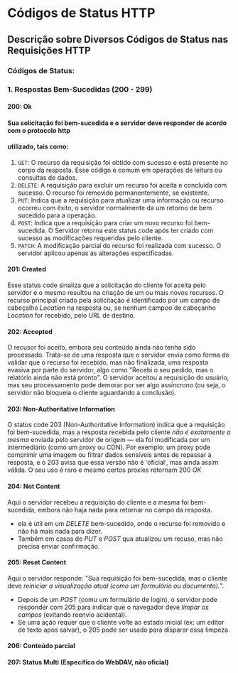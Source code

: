 # Códigos de Status HTTP
## Descrição sobre Diversos Códigos de Status nas Requisições HTTP

### Códigos de Status:

### 1. Respostas Bem-Sucedidas (200 - 299)
#### 200: Ok
#### Sua solicitação foi bem-sucedida e o servidor deve responder de acordo com o protocolo http
#### utilizado, tais como:

1. `GET`: O recurso da requisição foi obtido com sucesso e está presente no corpo da resposta. Esse código é comum em operações de leitura ou consultas de dados.
2. `DELETE`: A requisição para excluir um recurso foi aceita e concluída com sucesso. O recurso foi removido permanentemente, se existente.
3. `PUT`: Indica que a requisição para atualizar uma informação ou recurso ocorreu com êxito, o servidor normalmente da um retorno de bem sucedido para a operação.
4. `POST`: Indica que a requisição para criar um novo recurso foi bem-sucedida. O Servidor retorna este status code após ter criado com sucesso as modificações requeridas pelo cliente.
5. `PATCH`: A modificação parcial do recurso foi realizada com sucesso. O servidor aplicou apenas as alterações especificadas.

#### 201: Created
 Esse status code sinaliza que a solicitação do cliente foi aceita pelo servidor e o mesmo resultou 
 na criação de um ou mais novos recursos. O recurso principal criado pela solicitação é identificado 
 por um campo de cabeçalho *Location* na resposta ou, se nenhum campoo de cabeçanho *Location* for
 recebido, pelo URL de destino.


#### 202: Accepted
O recusor foi aceito, embora seu conteúdo ainda não tenha sido processado. Trata-se de uma resposta que o servidor envia como forma de validar que o recurso foi recebido, mas não finalizada, uma resposta evasiva por parte do servidor, algo como "Recebi o seu pedido, mas o relatório ainda não está pronto". O servidor aceitou a requisição do usuário, mas seu processamento pode demorar por ser algo assíncrono (ou seja, o servidor não bloqueia o cliente aguardando a conclusão).

#### 203: Non-Authoritative Information
O status code 203 (Non-Authoritative Information) indica que a requisição foi bem-sucedida, mas a resposta recebida pelo cliente *não é exatamente a mesma* enviada pelo servidor de origem — ela foi modificada por um intermediário (como um proxy ou CDN). Por exemplo: um proxy pode comprimir uma imagem ou filtrar dados sensíveis antes de repassar a resposta, e o 203 avisa que essa versão não é 'oficial', mas ainda assim válida. O seu uso é raro e mesmo certos proxies retornam 200 *OK*

#### 204: Not Content
Aqui o servidor recebeu a requisição do cliente e a mesma foi bem-sucedida, embora não haja nada para retornar no campo da resposta.
- ela é útil em um *DELETE* bem-sucedido, onde o recurso foi removido e não há mais nada para dizer.
- Também em casos de *PUT* e *POST* qua atualizou um recuso, mas não precisa enviar confirmação.
  
#### 205: Reset Content 
Aqui o servidor responde: "Sua requisição foi bem-sucedida, mas o cliente deve *reiniciar a visualização atual (como um formulário ou documento).*".
- Depois de um *POST* (comu um formulário de login), o servidor pode responder com 205 para indicar que o navegador deve *limpar os campos* (evitando reenvio acidental).
- Se uma ação requer que o cliente volte ao estado inicial (ex: um editor de texto após salvar), o 205 pode ser usado para disparar essa limpeza.

#### 206: Conteúdo parcial
#### 207: Status Multi (Especifíco do WebDAV, não oficial)
